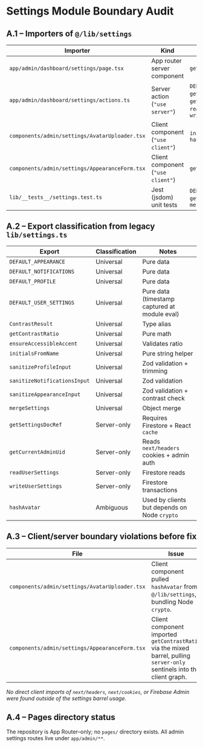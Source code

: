# Settings Module Boundary Audit

## A.1 – Importers of `@/lib/settings`
| Importer | Kind | Exports Used |
| --- | --- | --- |
| `app/admin/dashboard/settings/page.tsx` | App router server component | `getCurrentAdminUid` |
| `app/admin/dashboard/settings/actions.ts` | Server action (`"use server"`) | `DEFAULT_APPEARANCE`, `getContrastRatio`, `getCurrentAdminUid`, `readUserSettings`, `writeUserSettings` |
| `components/admin/settings/AvatarUploader.tsx` | Client component (`"use client"`) | `initialsFromName`, `hashAvatar` |
| `components/admin/settings/AppearanceForm.tsx` | Client component (`"use client"`) | `getContrastRatio` |
| `lib/__tests__/settings.test.ts` | Jest (jsdom) unit tests | `DEFAULT_NOTIFICATIONS`, `getContrastRatio`, `mergeSettings` |

## A.2 – Export classification from legacy `lib/settings.ts`
| Export | Classification | Notes |
| --- | --- | --- |
| `DEFAULT_APPEARANCE` | Universal | Pure data |
| `DEFAULT_NOTIFICATIONS` | Universal | Pure data |
| `DEFAULT_PROFILE` | Universal | Pure data |
| `DEFAULT_USER_SETTINGS` | Universal | Pure data (timestamp captured at module eval) |
| `ContrastResult` | Universal | Type alias |
| `getContrastRatio` | Universal | Pure math |
| `ensureAccessibleAccent` | Universal | Validates ratio |
| `initialsFromName` | Universal | Pure string helper |
| `sanitizeProfileInput` | Universal | Zod validation + trimming |
| `sanitizeNotificationsInput` | Universal | Zod validation |
| `sanitizeAppearanceInput` | Universal | Zod validation + contrast check |
| `mergeSettings` | Universal | Object merge |
| `getSettingsDocRef` | Server-only | Requires Firestore + React `cache` |
| `getCurrentAdminUid` | Server-only | Reads `next/headers` cookies + admin auth |
| `readUserSettings` | Server-only | Firestore reads |
| `writeUserSettings` | Server-only | Firestore transactions |
| `hashAvatar` | Ambiguous | Used by clients but depends on Node `crypto` |

## A.3 – Client/server boundary violations before fix
| File | Issue |
| --- | --- |
| `components/admin/settings/AvatarUploader.tsx` | Client component pulled `hashAvatar` from `@/lib/settings`, bundling Node `crypto`. |
| `components/admin/settings/AppearanceForm.tsx` | Client component imported `getContrastRatio` via the mixed barrel, pulling `server-only` sentinels into the client graph. |

_No direct client imports of `next/headers`, `next/cookies`, or Firebase Admin were found outside of the settings barrel usage._

## A.4 – Pages directory status
The repository is App Router–only; no `pages/` directory exists. All admin settings routes live under `app/admin/**`.